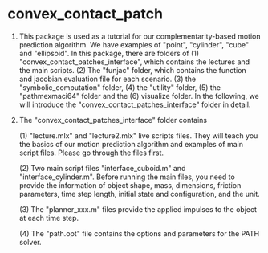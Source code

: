 # convex_contact_patch
1. This package is used as a tutorial for our complementarity-based motion prediction algorithm. We have examples of "point", "cylinder", "cube" and "ellipsoid". In  this package, there are folders of (1) "convex_contact_patches_interface", which contains the lectures and the main scripts. (2) The "funjac" folder, which contains the function and jacobian evaluation file for each scenario. (3) the "symbolic_computation" folder, (4) the "utility" folder, (5) the "pathmexmaci64" folder and the (6) visualize folder. In the following, we will introduce the "convex_contact_patches_interface" folder in detail.

2. The "convex_contact_patches_interface" folder contains 

   (1) "lecture.mlx" and "lecture2.mlx" live scripts files. They will teach you the basics of our motion prediction algorithm and examples of main script files.            Please go through the files first.

   (2) Two main script files "interface_cuboid.m" and "interface_cylinder.m". Before running the main files, you need to provide the information of object shape,          mass, dimensions, friction parameters, time step length, initial state and configuration, and the unit.

   (3) The "planner_xxx.m" files provide the applied impulses to the object at each time step.

   (4) The "path.opt" file contains the options and parameters for the PATH solver.
